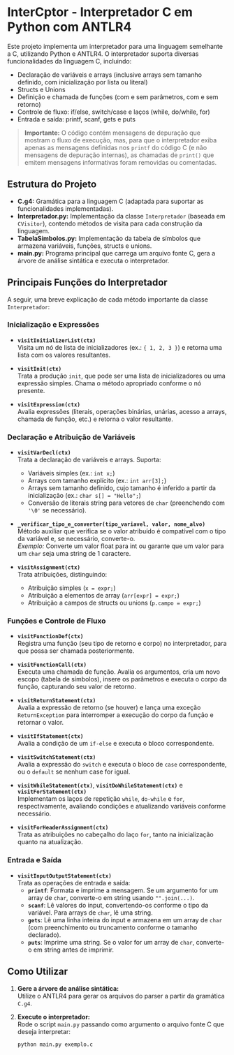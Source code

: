 # InterCptor - Interpretador C em Python com ANTLR4

Este projeto implementa um interpretador para uma linguagem semelhante a C, utilizando Python e ANTLR4. O interpretador suporta diversas funcionalidades da linguagem C, incluindo:

- Declaração de variáveis e arrays (inclusive arrays sem tamanho definido, com inicialização por lista ou literal)
- Structs e Unions
- Definição e chamada de funções (com e sem parâmetros, com e sem retorno)
- Controle de fluxo: if/else, switch/case e laços (while, do/while, for)
- Entrada e saída: printf, scanf, gets e puts  

> **Importante:** O código contém mensagens de depuração que mostram o fluxo de execução, mas, para que o interpretador exiba apenas as mensagens definidas nos `printf` do código C (e não mensagens de depuração internas), as chamadas de `print()` que emitem mensagens informativas foram removidas ou comentadas.

## Estrutura do Projeto

- **C.g4:** Gramática para a linguagem C (adaptada para suportar as funcionalidades implementadas).
- **Interpretador.py:** Implementação da classe `Interpretador` (baseada em `CVisitor`), contendo métodos de visita para cada construção da linguagem.
- **TabelaSimbolos.py:** Implementação da tabela de símbolos que armazena variáveis, funções, structs e unions.
- **main.py:** Programa principal que carrega um arquivo fonte C, gera a árvore de análise sintática e executa o interpretador.

## Principais Funções do Interpretador

A seguir, uma breve explicação de cada método importante da classe `Interpretador`:

### Inicialização e Expressões

- **`visitInitializerList(ctx)`**  
  Visita um nó de lista de inicializadores (ex.: `{ 1, 2, 3 }`) e retorna uma lista com os valores resultantes.

- **`visitInit(ctx)`**  
  Trata a produção `init`, que pode ser uma lista de inicializadores ou uma expressão simples. Chama o método apropriado conforme o nó presente.

- **`visitExpression(ctx)`**  
  Avalia expressões (literais, operações binárias, unárias, acesso a arrays, chamada de função, etc.) e retorna o valor resultante.

### Declaração e Atribuição de Variáveis

- **`visitVarDecl(ctx)`**  
  Trata a declaração de variáveis e arrays. Suporta:
  - Variáveis simples (ex.: `int x;`)
  - Arrays com tamanho explícito (ex.: `int arr[3];`)
  - Arrays sem tamanho definido, cujo tamanho é inferido a partir da inicialização (ex.: `char s[] = "Hello";`)
  - Conversão de literais string para vetores de `char` (preenchendo com `'\0'` se necessário).

- **`_verificar_tipo_e_converter(tipo_variavel, valor, nome_alvo)`**  
  Método auxiliar que verifica se o valor atribuído é compatível com o tipo da variável e, se necessário, converte-o.  
  _Exemplo:_ Converte um valor float para int ou garante que um valor para um `char` seja uma string de 1 caractere.

- **`visitAssignment(ctx)`**  
  Trata atribuições, distinguindo:
  - Atribuição simples (`x = expr;`)
  - Atribuição a elementos de array (`arr[expr] = expr;`)
  - Atribuição a campos de structs ou unions (`p.campo = expr;`)

### Funções e Controle de Fluxo

- **`visitFunctionDef(ctx)`**  
  Registra uma função (seu tipo de retorno e corpo) no interpretador, para que possa ser chamada posteriormente.

- **`visitFunctionCall(ctx)`**  
  Executa uma chamada de função. Avalia os argumentos, cria um novo escopo (tabela de símbolos), insere os parâmetros e executa o corpo da função, capturando seu valor de retorno.

- **`visitReturnStatement(ctx)`**  
  Avalia a expressão de retorno (se houver) e lança uma exceção `ReturnException` para interromper a execução do corpo da função e retornar o valor.

- **`visitIfStatement(ctx)`**  
  Avalia a condição de um `if-else` e executa o bloco correspondente.

- **`visitSwitchStatement(ctx)`**  
  Avalia a expressão do `switch` e executa o bloco de `case` correspondente, ou o `default` se nenhum case for igual.

- **`visitWhileStatement(ctx)`**, **`visitDoWhileStatement(ctx)`** e **`visitForStatement(ctx)`**  
  Implementam os laços de repetição `while`, `do-while` e `for`, respectivamente, avaliando condições e atualizando variáveis conforme necessário.

- **`visitForHeaderAssignment(ctx)`**  
  Trata as atribuições no cabeçalho do laço `for`, tanto na inicialização quanto na atualização.

### Entrada e Saída

- **`visitInputOutputStatement(ctx)`**  
  Trata as operações de entrada e saída:
  - **`printf`**: Formata e imprime a mensagem. Se um argumento for um array de `char`, converte-o em string usando `"".join(...)`.
  - **`scanf`**: Lê valores do input, convertendo-os conforme o tipo da variável. Para arrays de `char`, lê uma string.
  - **`gets`**: Lê uma linha inteira do input e armazena em um array de `char` (com preenchimento ou truncamento conforme o tamanho declarado).
  - **`puts`**: Imprime uma string. Se o valor for um array de `char`, converte-o em string antes de imprimir.

## Como Utilizar

1. **Gere a árvore de análise sintática:**  
   Utilize o ANTLR4 para gerar os arquivos do parser a partir da gramática `C.g4`.

2. **Execute o interpretador:**  
   Rode o script `main.py` passando como argumento o arquivo fonte C que deseja interpretar:
   ```bash
   python main.py exemplo.c
